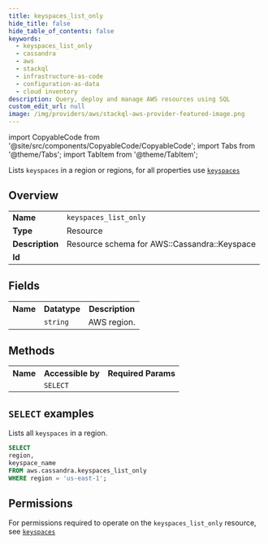 ```yaml
---
title: keyspaces_list_only
hide_title: false
hide_table_of_contents: false
keywords:
  - keyspaces_list_only
  - cassandra
  - aws
  - stackql
  - infrastructure-as-code
  - configuration-as-data
  - cloud inventory
description: Query, deploy and manage AWS resources using SQL
custom_edit_url: null
image: /img/providers/aws/stackql-aws-provider-featured-image.png
---
```


import CopyableCode from '@site/src/components/CopyableCode/CopyableCode';
import Tabs from '@theme/Tabs';
import TabItem from '@theme/TabItem';

Lists <code>keyspaces</code> in a region or regions, for all properties use <a href="/providers/aws/serviceName/keyspaces/"><code>keyspaces</code></a>

## Overview
<table><tbody>
<tr><td><b>Name</b></td><td><code>keyspaces_list_only</code></td></tr>
<tr><td><b>Type</b></td><td>Resource</td></tr>
<tr><td><b>Description</b></td><td>Resource schema for AWS::Cassandra::Keyspace</td></tr>
<tr><td><b>Id</b></td><td><CopyableCode code="aws.cassandra.keyspaces_list_only" /></td></tr>
</tbody></table>

## Fields
<table><tbody><tr><th>Name</th><th>Datatype</th><th>Description</th></tr><tr><td><CopyableCode code="region" /></td><td><code>string</code></td><td>AWS region.</td></tr>
</tbody></table>

## Methods

<table><tbody>
  <tr>
    <th>Name</th>
    <th>Accessible by</th>
    <th>Required Params</th>
  </tr>
  <tr>
    <td><CopyableCode code="list_resources" /></td>
    <td><code>SELECT</code></td>
    <td><CopyableCode code="region" /></td>
  </tr>
</tbody></table>

## `SELECT` examples
Lists all <code>keyspaces</code> in a region.
```sql
SELECT
region,
keyspace_name
FROM aws.cassandra.keyspaces_list_only
WHERE region = 'us-east-1';
```


## Permissions

For permissions required to operate on the <code>keyspaces_list_only</code> resource, see <a href="/providers/aws/cassandra/keyspaces/#permissions"><code>keyspaces</code></a>

